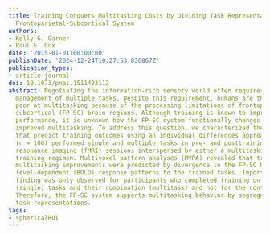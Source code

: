 ```yaml
---
title: Training Conquers Multitasking Costs by Dividing Task Representations in the
  Frontoparietal-Subcortical System
authors:
- Kelly G. Garner
- Paul E. Dux
date: '2015-01-01T00:00:00'
publishDate: '2024-12-24T10:27:53.836867Z'
publication_types:
- article-journal
doi: 10.1073/pnas.1511423112
abstract: Negotiating the information-rich sensory world often requires the concurrent
  management of multiple tasks. Despite this requirement, humans are thought to be
  poor at multitasking because of the processing limitations of frontoparietal and
  subcortical (FP-SC) brain regions. Although training is known to improve multitasking
  performance, it is unknown how the FP-SC system functionally changes to support
  improved multitasking. To address this question, we characterized the FP-SC changes
  that predict training outcomes using an individual differences approach. Participants
  (n = 100) performed single and multiple tasks in pre- and posttraining magnetic
  resonance imaging (fMRI) sessions interspersed by either a multitasking or an active-control
  training regimen. Multivoxel pattern analyses (MVPA) revealed that training induced
  multitasking improvements were predicted by divergence in the FP-SC blood oxygen
  level-dependent (BOLD) response patterns to the trained tasks. Importantly, this
  finding was only observed for participants who completed training on the component
  (single) tasks and their combination (multitask) and not for the control group.
  Therefore, the FP-SC system supports multitasking behavior by segregating constituent
  task representations.
tags:
- sphericalROI
---
```

